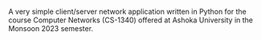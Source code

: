 A very simple client/server network application written in Python for the course Computer Networks (CS-1340) offered at Ashoka University in the Monsoon 2023 semester.  
